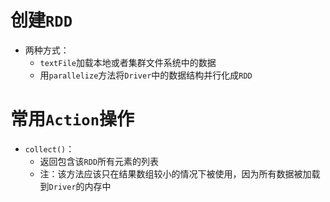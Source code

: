 # 创建`RDD` 
* 两种方式：
  * `textFile`加载本地或者集群文件系统中的数据
  * 用`parallelize`方法将`Driver`中的数据结构并行化成`RDD`




# 常用`Action`操作
* `collect()`：
  * 返回包含该`RDD`所有元素的列表
  * 注：该方法应该只在结果数组较小的情况下被使用，因为所有数据被加载到`Driver`的内存中
